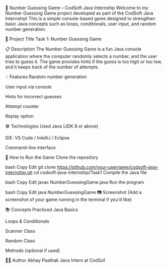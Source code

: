 
🎯 Number Guessing Game – CodSoft Java Internship
Welcome to my Number Guessing Game project developed as part of the CodSoft Java Internship! This is a simple console-based game designed to strengthen basic Java concepts such as loops, conditionals, user input, and random number generation.

📌 Project Title
Task 1: Number Guessing Game

📋 Description
The Number Guessing Game is a fun Java console application where the computer randomly selects a number, and the user tries to guess it. The game provides hints if the guess is too high or too low, and it keeps track of the number of attempts.

💡 Features
Random number generation

User input via console

Hints for incorrect guesses

Attempt counter

Replay option

🛠 Technologies Used
Java (JDK 8 or above)

IDE: VS Code / IntelliJ / Eclipse

Command-line interface

🚀 How to Run the Game
Clone the repository

bash
Copy
Edit
git clone https://github.com/your-username/codsoft-java-internship.git
cd codsoft-java-internship/Task1
Compile the Java file

bash
Copy
Edit
javac NumberGuessingGame.java
Run the program

bash
Copy
Edit
java NumberGuessingGame
📷 Screenshot
(Add a screenshot of your game running in the terminal if you'd like)

📚 Concepts Practiced
Java Basics

Loops & Conditionals

Scanner Class

Random Class

Methods (optional if used)

🧑‍💻 Author
Abhay Paathak
Java Intern at CodSof
